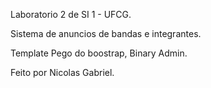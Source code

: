 Laboratorio 2 de SI 1 - UFCG.

Sistema de anuncios de bandas e integrantes.

Template Pego do boostrap, Binary Admin.

Feito por Nicolas Gabriel.
